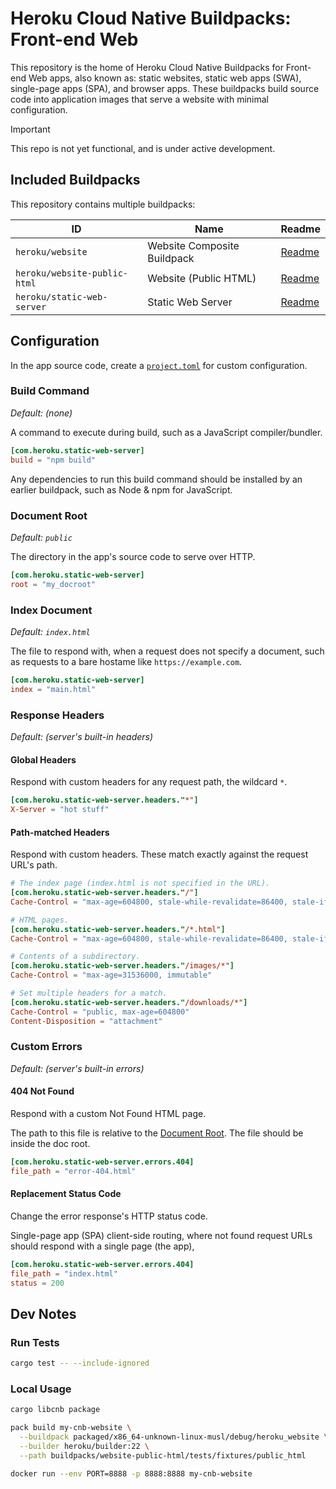 # Heroku Cloud Native Buildpacks: Front-end Web

This repository is the home of Heroku Cloud Native Buildpacks for Front-end Web apps, also known as: static websites, static web apps (SWA), single-page apps (SPA), and browser apps. These buildpacks build source code into application images that serve a website with minimal configuration.

> [!IMPORTANT]
> This repo is not yet functional, and is under active development.

## Included Buildpacks

This repository contains multiple buildpacks:

| ID                           | Name                        | Readme                                             |
|------------------------------|-----------------------------|----------------------------------------------------|
| `heroku/website`             | Website Composite Buildpack | [Readme](meta-buildpacks/website/README.md)        |
| `heroku/website-public-html` | Website (Public HTML)       | [Readme](buildpacks/website-public-html/README.md) |
| `heroku/static-web-server`   | Static Web Server           | [Readme](buildpacks/static-web-server/README.md)   |

## Configuration

In the app source code, create a [`project.toml`](https://buildpacks.io/docs/reference/config/project-descriptor/) for custom configuration.

### Build Command

*Default: (none)*

A command to execute during build, such as a JavaScript compiler/bundler.

```toml
[com.heroku.static-web-server]
build = "npm build"
```

Any dependencies to run this build command should be installed by an earlier buildpack, such as Node & npm for JavaScript.

### Document Root

*Default: `public`*

The directory in the app's source code to serve over HTTP.

```toml
[com.heroku.static-web-server]
root = "my_docroot"
```

### Index Document

*Default: `index.html`*

The file to respond with, when a request does not specify a document, such as requests to a bare hostame like `https://example.com`.

```toml
[com.heroku.static-web-server]
index = "main.html"
```

### Response Headers

*Default: (server's built-in headers)*

#### Global Headers

Respond with custom headers for any request path, the wildcard `*`.

```toml
[com.heroku.static-web-server.headers."*"]
X-Server = "hot stuff"
```

#### Path-matched Headers

Respond with custom headers. These match exactly against the request URL's path.

```toml
# The index page (index.html is not specified in the URL).
[com.heroku.static-web-server.headers."/"]
Cache-Control = "max-age=604800, stale-while-revalidate=86400, stale-if-error=86400"

# HTML pages.
[com.heroku.static-web-server.headers."/*.html"]
Cache-Control = "max-age=604800, stale-while-revalidate=86400, stale-if-error=86400"

# Contents of a subdirectory.
[com.heroku.static-web-server.headers."/images/*"]
Cache-Control = "max-age=31536000, immutable"

# Set multiple headers for a match.
[com.heroku.static-web-server.headers."/downloads/*"]
Cache-Control = "public, max-age=604800"
Content-Disposition = "attachment"
```

### Custom Errors

*Default: (server's built-in errors)*

#### 404 Not Found

Respond with a custom Not Found HTML page.

The path to this file is relative to the [Document Root](#document-root). The file should be inside the doc root.

```toml
[com.heroku.static-web-server.errors.404]
file_path = "error-404.html"
```

#### Replacement Status Code

Change the error response's HTTP status code.

Single-page app (SPA) client-side routing, where not found request URLs should respond with a single page (the app),

```toml
[com.heroku.static-web-server.errors.404]
file_path = "index.html"
status = 200
```

## Dev Notes

### Run Tests

```bash
cargo test -- --include-ignored
```

### Local Usage

```bash
cargo libcnb package

pack build my-cnb-website \
  --buildpack packaged/x86_64-unknown-linux-musl/debug/heroku_website \
  --builder heroku/builder:22 \
  --path buildpacks/website-public-html/tests/fixtures/public_html

docker run --env PORT=8888 -p 8888:8888 my-cnb-website
```
